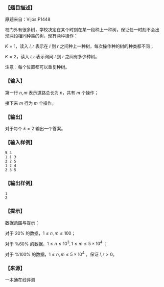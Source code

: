 ### 【题目描述】

原题来自：Vijos P1448

校门外有很多树，学校决定在某个时刻在某一段种上一种树，保证任一时刻不会出现两段相同种类的树，现有两种操作：

$K=1$，读入 $l,r$ 表示在 $l$ 到 $r$ 之间种上一种树，每次操作种的树的种类都不同；

$K=2$，读入 $l,r$ 表示询问 $l$ 到 $r$ 之间有多少种树。

注意：每个位置都可以重复种树。

### 【输入】

第一行 $n,m$ 表示道路总长为 $n$，共有 $m$ 个操作；

接下来 $m$ 行为 $m$ 个操作。

### 【输出】

对于每个 $k=2$ 输出一个答案。

### 【输入样例】

```
5 4
1 1 3
2 2 5
1 2 4
2 3 5
```

### 【输出样例】

```
1
2
```

### 【提示】

数据范围与提示：

对于 20% 的数据，$1≤n,m≤100$；

对于 %60% 的数据，$1≤n≤10^3 ,1≤m≤5×10^4$ ；

对于 %100% 的数据，$1≤n,m≤5×10^4$ ，保证 $l,r>0$。


 ### 【来源】

 一本通在线评测 